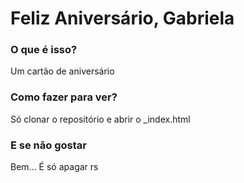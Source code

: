 # Feliz Aniversário, Gabriela

### O que é isso?
Um cartão de aniversário

### Como fazer para ver?
Só clonar o repositório e abrir o _index.html

### E se não gostar
Bem... É só apagar rs
